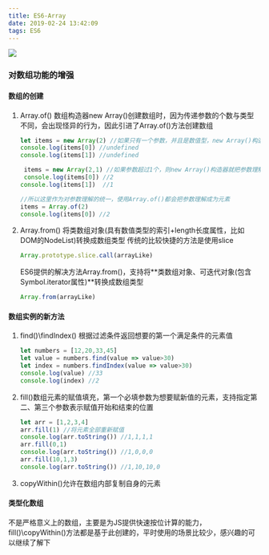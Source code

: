 ```yaml
---
title: ES6-Array
date: 2019-02-24 13:42:09
tags: ES6
---
```

![](https://ws1.sinaimg.cn/large/e4d30300ly1g0qs1z3avzj216w0lggpe.jpg)
### 对数组功能的增强
#### 数组的创建
1. Array.of()
   数组构造器new Array()创建数组时，因为传递参数的个数与类型不同，会出现怪异的行为，因此引进了Array.of()方法创建数组
   ```js
   let items = new Array(2) //如果只有一个参数，并且是数值型，new Array()构造器就把参数理解成为数组的长度，所以元素都为undefined
   console.log(items[0]) //undefined
   console.log(items[1]) //undefined

    items = new Array(2,1) //如果参数超过1个，则new Array()构造器就把参数理解成为数组的元素
    console.log(items[0]) //2
   console.log(items[1])  //1

   //所以这里作为对参数理解的统一，使用Array.of()都会把参数理解成为元素
   items = Array.of(2)
   console.log(items[0]) //2
   ```
2. Array.from()
   将类数组对象(具有数值类型的索引+length长度属性，比如DOM的NodeList)转换成数组类型
   传统的比较快捷的方法是使用slice
   ```js
   Array.prototype.slice.call(arrayLike)
   ```
   ES6提供的解决方法Array.from()，支持将**类数组对象、可迭代对象(包含Symbol.iterator属性)**转换成数组类型
   ```js
   Array.from(arrayLike)
   ```
#### 数组实例的新方法
1. find()\findIndex() 根据过滤条件返回想要的第一个满足条件的元素值
   ```js
   let numbers = [12,20,33,45]
   let value = numbers.find(value => value>30)
   let index = numbers.findIndex(value => value>30)
   console.log(value) //33
   console.log(index) //2
   ```
2. fill()数组元素的赋值填充，第一个必填参数为想要赋新值的元素，支持指定第二、第三个参数表示赋值开始和结束的位置
   ```js
   let arr = [1,2,3,4]
   arr.fill(1) //将元素全部重新赋值
   console.log(arr.toString()) //1,1,1,1
   arr.fill(0,1)
   console.log(arr.toString()) //1,0,0,0
   arr.fill(10,1,3)
   console.log(arr.toString()) //1,10,10,0
   ```
3. copyWithin()允许在数组内部复制自身的元素
#### 类型化数组
不是严格意义上的数组，主要是为JS提供快速按位计算的能力，fill()\copyWithin()方法都是基于此创建的，平时使用的场景比较少，感兴趣的可以继续了解下